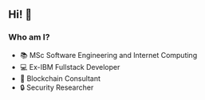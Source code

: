 ## Hi! :wave:

### Who am I?
- :books: MSc Software Engineering and Internet Computing
- :computer: Ex-IBM Fullstack Developer
- :office: Blockchain Consultant
- :lock: Security Researcher



